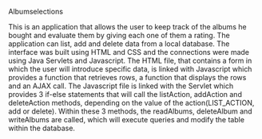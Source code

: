 Albumselections

  This is an application that allows the user to keep track of the albums he bought and evaluate them by giving each one
of them a rating.
  The application can list, add and delete data from a local database. The interface was built using HTML and CSS and 
the connections were made using Java Servlets and Javascript. The HTML file, that contains a form in which the user 
will introduce specific data, is linked with Javascript which provides a function that retrieves rows, a function that displays the rows
and an AJAX call. The Javascript file is linked with the Servlet which provides 3 if-else statements that will call the listAction, 
addAction and deleteAction methods, depending on the value of the action(LIST_ACTION, add or delete). 
Within these 3 methods, the readAlbums, deleteAlbum and writeAlbums are called, which will execute queries and modify the table 
within the database.
    